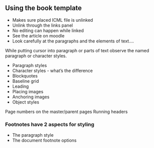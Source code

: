 ## Using the book template

- Makes sure placed ICML file is unlinked
- Unlink through the links panel
- No editing can happen while linked
- See the article on moodle
- Look carefully at the paragraphs and the elements of text….

While putting cursor into paragraph or parts of text observe the named paragraph or character styles.

- Paragraph styles
- Character styles - what’s the difference
- Blockquotes
- Baseline grid
- Leading
- Placing images
- Anchoring images
- Object styles

Page numbers on the master/parent pages
Running headers

### Footnotes have 2 aspects for styling

- The paragraph style
- The document footnote options
